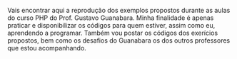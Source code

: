 Vais encontrar aqui a reprodução dos exemplos propostos durante as aulas do curso PHP do Prof. Gustavo Guanabara. Minha finalidade é apenas praticar e disponibilizar os códigos para quem estiver, assim como eu, aprendendo a programar. Também vou postar os códigos dos exerícios propostos, bem como os desafios do Guanabara os dos outros professores que estou acompanhando.
